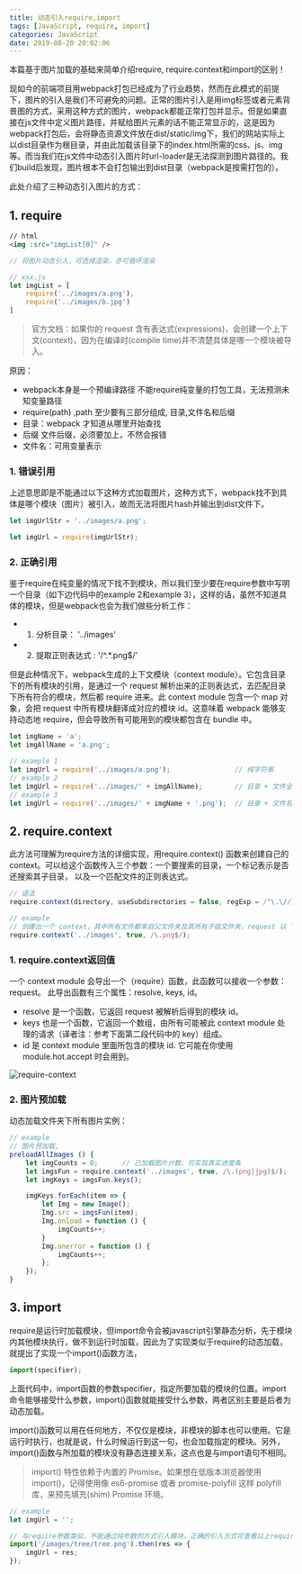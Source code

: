 ```yaml
---
title: 动态引入require,import
tags: [JavaScript, require, import]
categories: JavaScript
date: 2019-08-20 20:02:06
---
```


本篇基于图片加载的基础来简单介绍require, require.context和import的区别！

现如今的前端项目用webpack打包已经成为了行业趋势，然而在此模式的前提下，图片的引入是我们不可避免的问题。正常的图片引入是用img标签或者元素背景图的方式，采用这种方式的图片，webpack都能正常打包并显示。但是如果直接在js文件中定义图片路径，并赋给图片元素的话不能正常显示的，这是因为webpack打包后，会将静态资源文件放在dist/static/img下，我们的网站实际上以dist目录作为根目录，并由此加载该目录下的index.html所需的css、js、img等。而当我们在js文件中动态引入图片时url-loader是无法探测到图片路径的。我们build后发现，图片根本不会打包输出到dist目录（webpack是按需打包的）。

此处介绍了三种动态引入图片的方式：

## 1. require

```html
// html
<img :src="imgList[0]" />
```
```javascript
// 将图片动态引入，可选择渲染，亦可循环渲染

// xxx.js
let imgList = [
    require('../images/a.png'),
    require('../images/b.jpg')
]
```

 > 官方文档：如果你的 request 含有表达式(expressions)，会创建一个上下文(context)，因为在编译时(compile time)并不清楚具体是哪一个模块被导入。

原因：

 * webpack本身是一个预编译路径 不能require纯变量的打包工具，无法预测未知变量路径
 * require(path) ,path 至少要有三部分组成, 目录,文件名和后缀
 * 目录：webpack 才知道从哪里开始查找
 * 后缀 文件后缀，必须要加上，不然会报错
 * 文件名：可用变量表示

### 1. 错误引用
上述意思即是不能通过以下这种方式加载图片，这种方式下，webpack找不到具体是哪个模块（图片）被引入，故而无法将图片hash并输出到dist文件下。

```javascript
let imgUrlStr = '../images/a.png'; 

let imgUrl = require(imgUrlStr);
```

### 2. 正确引用

鉴于require在纯变量的情况下找不到模块，所以我们至少要在require参数中写明一个目录（如下边代码中的example 2和example 3），这样的话，虽然不知道具体的模块，但是webpack也会为我们做些分析工作：

 * 1. 分析目录： '../images'
 * 2. 提取正则表达式 : '/^.*\.png$/'

但是此种情况下，webpack生成的上下文模块（context module）。它包含目录下的所有模块的引用，是通过一个 request 解析出来的正则表达式，去匹配目录下所有符合的模块，然后都 require 进来。此 context module 包含一个 map 对象，会把 request 中所有模块翻译成对应的模块 id。这意味着 webpack 能够支持动态地 require，但会导致所有可能用到的模块都包含在 bundle 中。

```javascript
let imgName = 'a'; 
let imgAllName = 'a.png';

// example 1
let imgUrl = require('../images/a.png');                // 纯字符串
// example 2
let imgUrl = require('../images/' + imgAllName);        // 目录 + 文件全名
// example 3
let imgUrl = require('../images/' + imgName + '.png');  // 目录 + 文件名 + 后缀
```

## 2. require.context

此方法可理解为require方法的详细实现，用require.context() 函数来创建自己的 context。可以给这个函数传入三个参数：一个要搜索的目录，一个标记表示是否还搜索其子目录， 以及一个匹配文件的正则表达式。

```javascript
// 语法
require.context(directory, useSubdirectories = false, regExp = /^\.\//);

// example
// 创建出一个 context，其中所有文件都来自父文件夹及其所有子级文件夹，request 以 `.png` 结尾。
require.context('../images', true, /\.png$/);
```

### 1. require.context返回值

一个 context module 会导出一个（require）函数，此函数可以接收一个参数：request。
此导出函数有三个属性：resolve, keys, id。

 * resolve 是一个函数，它返回 request 被解析后得到的模块 id。
 * keys 也是一个函数，它返回一个数组，由所有可能被此 context module 处理的请求（译者注：参考下面第二段代码中的 key）组成。
 * id 是 context module 里面所包含的模块 id. 它可能在你使用 module.hot.accept 时会用到。

![require-context](/images/require-context.png)

### 2. 图片预加载

动态加载文件夹下所有图片实例：

```javascript
// example 
// 图片预加载, 
preloadAllImages () {
    let imgCounts = 0;      // 已加载图片计数，可实现真实进度条 
    let imgsFun = require.context('../images', true, /\.(png|jpg)$/);
    let imgKeys = imgsFun.keys();

    imgKeys.forEach(item => {
        let Img = new Image();
        Img.src = imgsFun(item);
        Img.onload = function () {
            imgCounts++;
        }
        Img.onerror = function () {
            imgCounts++;
        };
    });
}
```

## 3. import

require是运行时加载模块，但import命令会被javascript引擎静态分析，先于模块内其他模块执行，做不到运行时加载，因此为了实现类似于require的动态加载，就提出了实现一个import()函数方法，

```javascript
import(specifier);
```

上面代码中，import函数的参数specifier，指定所要加载的模块的位置。import命令能够接受什么参数，import()函数就能接受什么参数，两者区别主要是后者为动态加载。

import()函数可以用在任何地方，不仅仅是模块，非模块的脚本也可以使用。它是运行时执行，也就是说，什么时候运行到这一句，也会加载指定的模块。另外，import()函数与所加载的模块没有静态连接关系，这点也是与import语句不相同。

> import() 特性依赖于内置的 Promise。如果想在低版本浏览器使用 import()，记得使用像 es6-promise 或者 promise-polyfill 这样 polyfill 库，来预先填充(shim) Promise 环境。

```javascript
// example
let imgUrl = '';

// 与require参数类似，不能通过纯参数的方式引入模块。正确的引入方式可查看以上require的引入方式
import('/images/tree/tree.png').then(res => {
    imgUrl = res;
});
```

<!-- more -->
